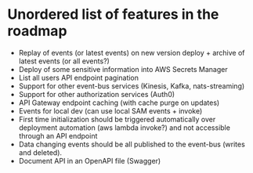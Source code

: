# Unordered list of features in the roadmap

-   Replay of events (or latest events) on new version deploy + archive of latest events (or all events?)
-   Deploy of some sensitive information into AWS Secrets Manager
-   List all users API endpoint pagination
-   Support for other event-bus services (Kinesis, Kafka, nats-streaming)
-   Support for other authorization services (Auth0)
-   API Gateway endpoint caching (with cache purge on updates)
-   Events for local dev (can use local SAM events + invoke)
-   First time initialization should be triggered automatically over deployment automation (aws lambda invoke?) and not accessible through an API endpoint
-   Data changing events should be all published to the event-bus (writes and deleted).
-   Document API in an OpenAPI file (Swagger)
